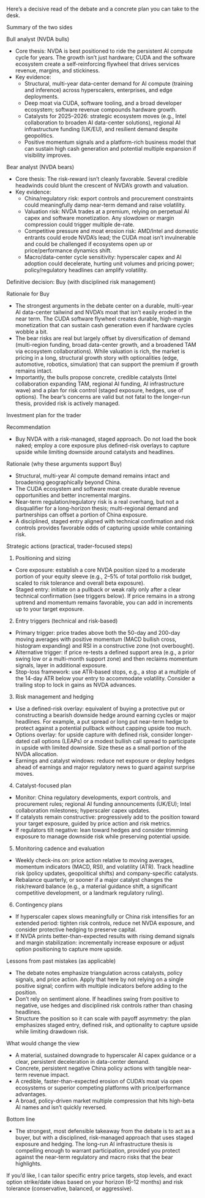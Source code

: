 Here’s a decisive read of the debate and a concrete plan you can take to the desk.

Summary of the two sides

Bull analyst (NVDA bulls)
- Core thesis: NVDA is best positioned to ride the persistent AI compute cycle for years. The growth isn’t just hardware; CUDA and the software ecosystem create a self-reinforcing flywheel that drives services revenue, margins, and stickiness.
- Key evidence:
  - Structural, multi-year data-center demand for AI compute (training and inference) across hyperscalers, enterprises, and edge deployments.
  - Deep moat via CUDA, software tooling, and a broad developer ecosystem; software revenue compounds hardware growth.
  - Catalysts for 2025–2026: strategic ecosystem moves (e.g., Intel collaboration to broaden AI data-center solutions), regional AI infrastructure funding (UK/EU), and resilient demand despite geopolitics.
  - Positive momentum signals and a platform-rich business model that can sustain high cash generation and potential multiple expansion if visibility improves.

Bear analyst (NVDA bears)
- Core thesis: The risk-reward isn’t cleanly favorable. Several credible headwinds could blunt the crescent of NVDA’s growth and valuation.
- Key evidence:
  - China/regulatory risk: export controls and procurement constraints could meaningfully damp near-term demand and raise volatility.
  - Valuation risk: NVDA trades at a premium, relying on perpetual AI capex and software monetization. Any slowdown or margin compression could trigger multiple de-rate.
  - Competitive pressure and moat erosion risk: AMD/Intel and domestic entrants could erode NVDA’s lead; the CUDA moat isn’t invulnerable and could be challenged if ecosystems open up or price/performance dynamics shift.
  - Macro/data-center cycle sensitivity: hyperscaler capex and AI adoption could decelerate, hurting unit volumes and pricing power; policy/regulatory headlines can amplify volatility.

Definitive decision: Buy (with disciplined risk management)

Rationale for Buy
- The strongest arguments in the debate center on a durable, multi-year AI data-center tailwind and NVDA’s moat that isn’t easily eroded in the near term. The CUDA software flywheel creates durable, high-margin monetization that can sustain cash generation even if hardware cycles wobble a bit.
- The bear risks are real but largely offset by diversification of demand (multi-region funding, broad data-center growth, and a broadened TAM via ecosystem collaborations). While valuation is rich, the market is pricing in a long, structural growth story with optionalities (edge, automotive, robotics, simulation) that can support the premium if growth remains intact.
- Importantly, the bulls propose concrete, credible catalysts (Intel collaboration expanding TAM, regional AI funding, AI infrastructure wave) and a plan for risk control (staged exposure, hedges, use of options). The bear’s concerns are valid but not fatal to the longer-run thesis, provided risk is actively managed.

Investment plan for the trader

Recommendation
- Buy NVDA with a risk-managed, staged approach. Do not load the book naked; employ a core exposure plus defined-risk overlays to capture upside while limiting downside around catalysts and headlines.

Rationale (why these arguments support Buy)
- Structural, multi-year AI compute demand remains intact and broadening geographically beyond China.
- The CUDA ecosystem and software moat create durable revenue opportunities and better incremental margins.
- Near-term regulation/regulatory risk is a real overhang, but not a disqualifier for a long-horizon thesis; multi-regional demand and partnerships can offset a portion of China exposure.
- A disciplined, staged entry aligned with technical confirmation and risk controls provides favorable odds of capturing upside while containing risk.

Strategic actions (practical, trader-focused steps)
1) Positioning and sizing
- Core exposure: establish a core NVDA position sized to a moderate portion of your equity sleeve (e.g., 2–5% of total portfolio risk budget, scaled to risk tolerance and overall beta exposure).
- Staged entry: initiate on a pullback or weak rally only after a clear technical confirmation (see triggers below). If price remains in a strong uptrend and momentum remains favorable, you can add in increments up to your target exposure.

2) Entry triggers (technical and risk-based)
- Primary trigger: price trades above both the 50-day and 200-day moving averages with positive momentum (MACD bullish cross, histogram expanding) and RSI in a constructive zone (not overbought).
- Alternative trigger: if price re-tests a defined support area (e.g., a prior swing low or a multi-month support zone) and then reclaims momentum signals, layer in additional exposure.
- Stop-loss framework: use ATR-based stops, e.g., a stop at a multiple of the 14-day ATR below your entry to accommodate volatility. Consider a trailing stop to lock in gains as NVDA advances.

3) Risk management and hedging
- Use a defined-risk overlay: equivalent of buying a protective put or constructing a bearish downside hedge around earning cycles or major headlines. For example, a put spread or long put near-term hedge to protect against a potential pullback without capping upside too much.
- Options overlay: for upside capture with defined risk, consider longer-dated call options (LEAPs) or a modest bullish call spread to participate in upside with limited downside. Size these as a small portion of the NVDA allocation.
- Earnings and catalyst windows: reduce net exposure or deploy hedges ahead of earnings and major regulatory news to guard against surprise moves.

4) Catalyst-focused plan
- Monitor: China regulatory developments, export controls, and procurement rules; regional AI funding announcements (UK/EU); Intel collaboration milestones; hyperscaler capex updates.
- If catalysts remain constructive: progressively add to the position toward your target exposure, guided by price action and risk metrics.
- If regulators tilt negative: lean toward hedges and consider trimming exposure to manage downside risk while preserving potential upside.

5) Monitoring cadence and evaluation
- Weekly check-ins on: price action relative to moving averages, momentum indicators (MACD, RSI), and volatility (ATR). Track headline risk (policy updates, geopolitical shifts) and company-specific catalysts.
- Rebalance quarterly, or sooner if a major catalyst changes the risk/reward balance (e.g., a material guidance shift, a significant competitive development, or a landmark regulatory ruling).

6) Contingency plans
- If hyperscaler capex slows meaningfully or China risk intensifies for an extended period: tighten risk controls, reduce net NVDA exposure, and consider protective hedging to preserve capital.
- If NVDA prints better-than-expected results with rising demand signals and margin stabilization: incrementally increase exposure or adjust option positioning to capture more upside.

Lessons from past mistakes (as applicable)
- The debate notes emphasize triangulation across catalysts, policy signals, and price action. Apply that here by not relying on a single positive signal; confirm with multiple indicators before adding to the position.
- Don’t rely on sentiment alone. If headlines swing from positive to negative, use hedges and disciplined risk controls rather than chasing headlines.
- Structure the position so it can scale with payoff asymmetry: the plan emphasizes staged entry, defined risk, and optionality to capture upside while limiting drawdown risk.

What would change the view
- A material, sustained downgrade to hyperscaler AI capex guidance or a clear, persistent deceleration in data-center demand.
- Concrete, persistent negative China policy actions with tangible near-term revenue impact.
- A credible, faster-than-expected erosion of CUDA’s moat via open ecosystems or superior competing platforms with price/performance advantages.
- A broad, policy-driven market multiple compression that hits high-beta AI names and isn’t quickly reversed.

Bottom line
- The strongest, most defensible takeaway from the debate is to act as a buyer, but with a disciplined, risk-managed approach that uses staged exposure and hedging. The long-run AI infrastructure thesis is compelling enough to warrant participation, provided you protect against the near-term regulatory and macro risks that the bear highlights.

If you’d like, I can tailor specific entry price targets, stop levels, and exact option strike/date ideas based on your horizon (6–12 months) and risk tolerance (conservative, balanced, or aggressive).